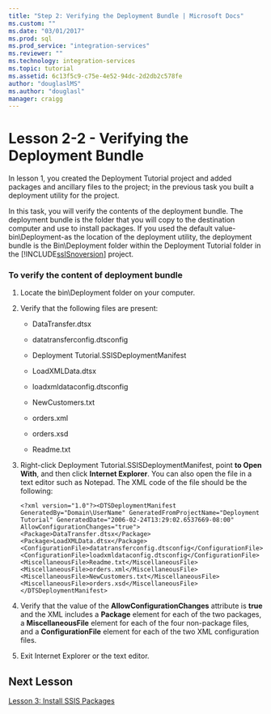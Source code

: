 ```yaml
---
title: "Step 2: Verifying the Deployment Bundle | Microsoft Docs"
ms.custom: ""
ms.date: "03/01/2017"
ms.prod: sql
ms.prod_service: "integration-services"
ms.reviewer: ""
ms.technology: integration-services
ms.topic: tutorial
ms.assetid: 6c13f5c9-c75e-4e52-94dc-2d2db2c578fe
author: "douglaslMS"
ms.author: "douglasl"
manager: craigg
---
```

# Lesson 2-2 - Verifying the Deployment Bundle
In lesson 1, you created the Deployment Tutorial project and added packages and ancillary files to the project; in the previous task you built a deployment utility for the project.  
  
In this task, you will verify the contents of the deployment bundle. The deployment bundle is the folder that you will copy to the destination computer and use to install packages. If you used the default value-bin\Deployment-as the location of the deployment utility, the deployment bundle is the Bin\Deployment folder within the Deployment Tutorial folder in the [!INCLUDE[ssISnoversion](../includes/ssisnoversion-md.md)] project.  
  
### To verify the content of deployment bundle  
  
1.  Locate the bin\Deployment folder on your computer.  
  
2.  Verify that the following files are present:  
  
    -   DataTransfer.dtsx  
  
    -   datatransferconfig.dtsconfig  
  
    -   Deployment Tutorial.SSISDeploymentManifest  
  
    -   LoadXMLData.dtsx  
  
    -   loadxmldataconfig.dtsconfig  
  
    -   NewCustomers.txt  
  
    -   orders.xml  
  
    -   orders.xsd  
  
    -   Readme.txt  
  
3.  Right-click Deployment Tutorial.SSISDeploymentManifest, point **to Open With**, and then click **Internet Explorer**. You can also open the file in a text editor such as Notepad. The XML code of the file should be the following:  
  
    `<?xml version="1.0"?><DTSDeploymentManifest GeneratedBy="Domain\UserName" GeneratedFromProjectName="Deployment Tutorial" GeneratedDate="2006-02-24T13:29:02.6537669-08:00" AllowConfigurationChanges="true"><Package>DataTransfer.dtsx</Package><Package>LoadXMLData.dtsx</Package><ConfigurationFile>datatransferconfig.dtsconfig</ConfigurationFile><ConfigurationFile>loadxmldataconfig.dtsconfig</ConfigurationFile><MiscellaneousFile>Readme.txt</MiscellaneousFile><MiscellaneousFile>orders.xml</MiscellaneousFile><MiscellaneousFile>NewCustomers.txt</MiscellaneousFile><MiscellaneousFile>orders.xsd</MiscellaneousFile></DTSDeploymentManifest>`  
  
4.  Verify that the value of the **AllowConfigurationChanges** attribute is **true** and the XML includes a **Package** element for each of the two packages, a **MiscellaneousFile** element for each of the four non-package files, and a **ConfigurationFile** element for each of the two XML configuration files.  
  
5.  Exit Internet Explorer or the text editor.  
  
## Next Lesson  
[Lesson 3: Install SSIS Packages](../integration-services/lesson-3-install-ssis-packages.md)  
  
  
  
